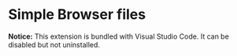 # Simple Browser files

**Notice:** This extension is bundled with Visual Studio Code. It can be disabled but not uninstalled.
